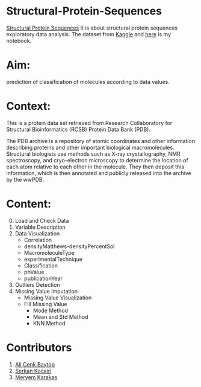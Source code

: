 # Structural-Protein-Sequences

[Structural Protein Sequences](https://camo.githubusercontent.com/099f5e8ef94402839c87cedfabb7d03df34a198d/68747470733a2f2f696d6167652e736c696465736861726563646e2e636f6d2f70726f7465696e73747275637475726570726564696374696f6e312d3139303230373136333334322f39352f70726f7465696e2d7374727563747572652d6c6576656c732d312d3633382e6a70673f63623d31353439373838333631)
It is about structural protein sequences exploratory data analysis. The dataset from [Kaggle](https://www.kaggle.com/shahir/protein-data-set) and [here](https://www.kaggle.com/alicenkbaytop/sps-eda) is my notebook.
# Aim:
prediction of classification of molecules according to data values.

# Context:
This is a protein data set retrieved from Research Collaboratory for Structural Bioinformatics (RCSB) Protein Data Bank (PDB).

The PDB archive is a repository of atomic coordinates and other information describing proteins and other important biological macromolecules. Structural biologists use methods such as X-ray crystallography, NMR spectroscopy, and cryo-electron microscopy to determine the location of each atom relative to each other in the molecule. They then deposit this information, which is then annotated and publicly released into the archive by the wwPDB.

# Content:
0. Load and Check Data
1. Variable Description
2. Data Visualization
   * Correlation
   * densityMatthews-densityPercentSol
   * MacromoleculeType
   * experimentalTechnique
   * Classification
   * phValue
   * publicationYear
3. Outliers Detection
4. Missing Value Imputation
    * Missing Value Visualization
    * Fill Missing Value
      * Mode Method
      * Mean and Std Method
      * KNN Method
            
# Contributors
1. [Ali Cenk Baytop](https://github.com/alicenkbaytop)
2. [Serkan Kocairi](https://github.com/kocairiserkan)
3. [Meryem Karakas](https://github.com/meryemkarakas)
